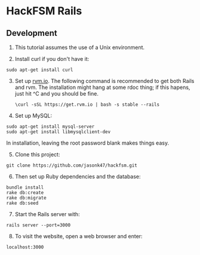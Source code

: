 HackFSM Rails
=============
Development
-----------
1. This tutorial assumes the use of a Unix environment.

2. Install curl if you don't have it:

  ```
  sudo apt-get install curl
  ```

3. Set up [rvm.io](http://rvm.io). The following command is recommended to get 
both Rails and rvm. The installation might hang at some rdoc thing; if this
hapens, just hit ^C and you should be fine.

   ```
   \curl -sSL https://get.rvm.io | bash -s stable --rails
   ```

4. Set up MySQL:

  ```
  sudo apt-get install mysql-server
  sudo apt-get install libmysqlclient-dev
  ```
  
  In installation, leaving the root password blank makes things easy.

5. Clone this project:

  ```
  git clone https://github.com/jasonk47/hackfsm.git
  ```

6. Then set up Ruby dependencies and the database:

  ```
  bundle install
  rake db:create
  rake db:migrate
  rake db:seed
  ```
  
7. Start the Rails server with:

  ```
  rails server --port=3000
  ```

8. To visit the website, open a web browser and enter:

  ```
  localhost:3000
  ```
